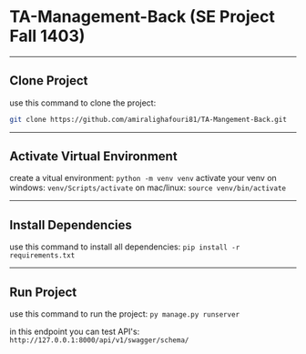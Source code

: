 # TA-Management-Back (SE Project Fall 1403)

---

## Clone Project

use this command to clone the project:

  ```bash
  git clone https://github.com/amiralighafouri81/TA-Mangement-Back.git
  ``` 

---

## Activate Virtual Environment

create a vitual environment:
``` python -m venv venv ```
activate your venv on windows:
``` venv/Scripts/activate ```
on mac/linux:
``` source venv/bin/activate ```

---

## Install Dependencies

use this command to install all dependencies:
``` pip install -r requirements.txt ```

---

## Run Project

use this command to run the project:
``` py manage.py runserver ```

in this endpoint you can test API's:
``` http://127.0.0.1:8000/api/v1/swagger/schema/ ```
